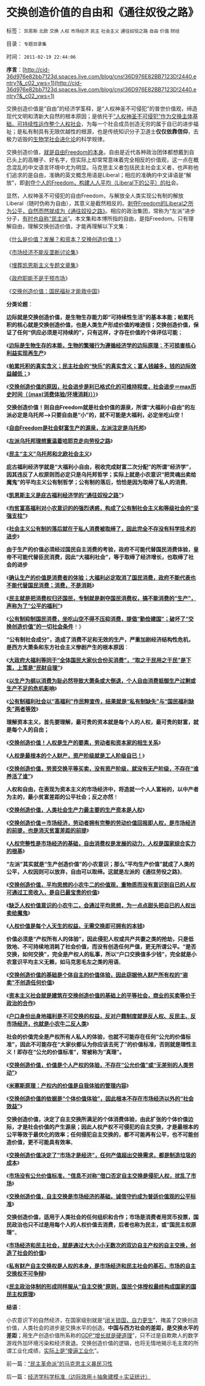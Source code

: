 # 交换创造价值的自由和《通往奴役之路》

标签： `凯恩斯` `北欧` `交换` `人权` `市场经济` `民主` `社会主义` `通往奴役之路` `自由` `价值` `财经` 

目录： `专题目录集`

时间： `2011-02-19 22:44:06`

**序言**：[http://cid-36d976e82bb7123d.spaces.live.com/blog/cns!36D976E82BB7123D!2440.entry?&_c02_vws=1](http://cid-36d976e82bb7123d.spaces.live.com/blog/cns!36D976E82BB7123D!2440.entry?&_c02_vws=1)

交换创造价值是“自由”的经济学筌释，是“人权神圣不可侵犯”的普世价值观，缔造现代文明和清新大自然的根本原因；是依托于[“人权神圣不可侵犯”作为交换主体基础，可持续性运作整个人权社会](../../../2009/10/20/人权对象模型和人权经济学.md)，为每一个社会成员创造无穷的属于自已的进步福祉；是私有制具有无限优越性的根源，也是传统知识分子卫道士**仅仅依靠信仰**，去极力诋毁的[生物学社会进化论](../../../2010/11/13/为什么“机器人”不可能成为人类的敌人.md)的科学规律。

交换创造价值，[就是自由Freedom的本身](../../../2009/2/28/与既得利益者合理妥协，就是争取和平.md)。自由是近代各种政治团体都想戴到自已头上的高帽子、好名字，但实际上却常常意味着完全相反的价值观，这一点在概念混乱的中文语言环境中尤为明显。马克思主义者包括民主社会主义者，也声称他们追求的是自由，准确的英文概念用语是Liberal；相应的准确的中文译语是“解放”，即[剥夺个人的Freedom，构建人人平均（Liberal下的公平）的社](http://hi.baidu.com/darthchn/blog/item/eac2b5f575a28efd7609d7e7.html)会。

显然，人权神圣不可侵犯的自由Freedom，与解放全人类实现公有制的解放Liberal（随时伪称为自由），其意义是截然相反的。[剥夺Freedom的Liberal之所为公平，自然而然就成为《通往奴役之路》](../../../2010/3/18/“自由平等”同样是极权主义的有效工具！.md)。相应的政治集团，常称为“左派”进步分子，[有时也自称“民主派](../../../2009/11/12/小农意识的暴力倾向和文革.md)”。本文集和本博所指的自由，是指Freedom。只有理解自由，理解交换创造价值，才能再理解以下文集：

《[什么是价值？发展？和资本？交换创造价值！](../../../2011/2/6/什么是价值？发展？和资本？交换创造价值！.md)》

《[市场经济不能反垄断讨论集](../../../2009/9/17/市场经济不能反垄断讨论集.md)》

《[埋葬凯恩斯主义专题文章集](%E5%9F%8B%E8%91%AC%E5%87%AF%E6%81%A9%E6%96%AF%E4%B8%BB%E4%B9%89%E4%B8%93%E9%A2%98%E6%96%87%E7%AB%A0%E9%9B%86)》

《[政府职能不是干预市场](../../../2011/1/3/政府职能不是干预市场.md)》

《[交换创造价值：国民福祉才能救中国](../../../2011/2/12/交换创造价值：国民福祉才能救中国.md)》



**分类论题**：

**边际就是交换创造价值，是生物生存能力即“可持续性生活”的基本本能；帕累托积的核心就是交换创造价值，也是人类生产形成价值的唯途径；交换创造价值，保证了任何“供应必须是可持续的”，只有这样，才存在价值的个体评估可能**；

《[**边际是生物生存的本能，生物的繁殖行为遵循经济学的边际原理**；**不可损害核心利益实现再生产**](../../../2010/12/24/计划生育的“科学依据”是伪造的.md)》

《[**帕累托积的真实含义；民主社会的“快乐”的真实含义；富人钱越多，钱的边际效益越低；**](../../../2010/12/22/看见别人快乐他就很痛苦，和帕累托累进.md)》

《[**交换创造价值的原因，社会进步是利已格式化的可维持程度，社会进步＝max历史时间（（max(消费体验/环境消耗)））**](../../../2010/4/8/社会进步是利已格式化的可维持程度.md)》

**交换创造价值！则自由Freedom就是社会价值的源泉，所谓“大福利小自由”的左派必定是乌托邦——>只要自由是“小”的，就不可能是大福利，必定坐吃山空！**

《[**自由Freedom是社会财富生产的源泉，左派注定是乌托邦**](../../../2009/6/26/自由是社会财富生产的源泉，左派注定是乌托邦.md)》

《[**左派乌托邦理想重温着哈耶克走向劳役之路**](../../../2009/7/18/左派乌托邦理想重温着哈耶克走向劳役之路.md)》

《[**民主“主义”乌托邦和北欧社会主义**](../../../2009/11/15/民主“主义”乌托邦和北欧社会主义.md)》

**庇古福利经济学就是“大福利小自由，税收完成财富二次分配”的所谓“经济学”，因其违反了人权原则而必定只是乌托邦哲学；实际上就是小农意识“把灵魂出卖给魔鬼”的平均主义公有制哲学；公有制的落后，恰恰是因为取缔了私人的消费**。

《[**凯恩斯主义是庇古福利经济学的“通往奴役之路”**](../../../2011/1/25/凯恩斯是庇古的“通往奴役之路”.md)》

《[**均贫富高福利对小农意识的的强烈诱惑，构成了公有制社会主义和等级社会的“坚强支柱”**](../../../2009/9/7/均贫富高福利对小农意识的的强烈诱惑.md)》

《[**社会主义公有制的落后就在于私人消费被取缔了，因此完全不存没有科学技术的进步**](../../../2010/4/23/公有制落后因私人消费被取缔.md)》

**由于生产的价值必须经过国民自主消费的考验，政府不可能代替国民消费体验，皇帝不可能代替臣民消费，因此“大福利社会”，等于取缔了经济增长，也取缔了社会的进步**

《[**确认生产的价值是消费者的体验；大福利必定取消了国民消费，政府不能代表也不能代替国民消费；消费，不是消耗**](../../../2010/3/27/生产的价值是消费者的体验；政府无法代替.md)》

《[**民主就是把消费权归还国民，专制就是剥夺国民消费权，搞不能消费的“生产”，声称为了“公平的福利”**](../../../2010/7/4/民主就是把消费权归还国民.md)》

《[**公有制抑制国民消费，坐吃山空不得不压抑消费，提倡“勤俭建国”；破坏了“交换创造价值”的一切社会条件**](../../../2010/9/13/公有制社会不需要海军；中央集权不允许存在海军.md)！》

**“公有制社会成分”，造成了消费不足和无效的生产，严重加剧经济结构性危机，是西方大萧条和东方社会主义惨剧产生的根本原因**：

《[**大政府大福利等同于“全体国民大家伙合份买消费”，“取之于民用之于民”是下策，上策是“民财自理”**](../../../2010/3/28/大政府大福利公有制等同于“国民大家伙合份买消费”.md)》

《[**以生产为纲以消费为耻必然导致大萧条或大倒退，个人自由消费抵御生产过剩或生产不足的危机影响**](../../../2010/4/22/以消费为耻必然导致大萧条或大倒退.md)》

《[**公有制福利社会以“高福利”作民粹宣传，结果就是“私有制缺失”与“国民福利缺失”两者等效**](../../../2010/3/28/股市是市场经济的工具，不是计划经济的手段.md)》

**理解资本主义，首先要理解，最可贵的资本就是每个人的人权，最可贵的财富，就是每个人的自由；**

《[**交换创造价值！人权是生产的要素，劳动者和资本家的相生关系**](../../../2009/10/15/人权是生产的要素，劳动者和资本家的相生关系.md)》

《[**人权是最根本的个人财产，资产阶级就是工人阶级自已！**](../../../2010/1/14/为什么说资产阶级就是工人阶级自已？.md)》

《[**交换创造价值，劳资交换平等买卖，没有资产阶级，就没有无产阶级，不存在“谁养活了谁”**](../../../2009/10/14/劳资公平交易谁养活了谁.md)》



**人权和自由，在表现为资本主义的市场经济中，将造就一个人人富裕的，以中产者为主的，最小贫富差距的公平社会；反之亦然**！

《[**交换创造价值，人类社会生产力最主要的生产资本是人权**](../../../2009/7/9/人类社会生产力最主要的生产资本是人权.md)》

《[**交换创造价值＝市场经济，劳动者拥有完整的劳动价值回报即人权，是市场经济的前提，也是消灭贫富差距的前提**](../../../2010/1/25/只有劳动者拥有完整人权价值才能救中国.md)》

《[**人权完整性是市场经济的基础，自由消费权是发展的动力，人权是国家综合实力的根基**](../../../2010/1/24/人权完整性对国家利益的价值.md)》

**“左派”其实就是“生产创造价值”的小农意识；那么“平均生产价值”就成了人类的公平，人权因则可以放弃，自由可以取缔。这就是左派的《通往劳役之路》**。

《[**交换创造价值，平均思想的小农牛二的价值观，重物质而没有意识到自已的人权可通过工资收入，是自已最宝贵的价值**](../../../2009/11/14/小农历史经济中形成的“一无所有”的小农意识.md)》

《[**缺乏人权价值意识的小农牛二，会通过平均思想，为一点点甜头把自已的人权出卖给魔鬼**](../../../2009/11/14/市场经济观点下小农的“愚蠢交换”.md)》

《[**人权价值是每个人天生的权益，无需交换即可拥有的本钱**](../../../2009/11/14/市场经济观点下小农的“愚蠢交换”.md)》

**价值必须是“产权所有人的体验”，因此侵犯人权或共产共妻之类的抢劫，只是低效地、不可持续地消耗了社会价值，而没有创造任何产值，更无所谓公平。“是否交换，如何交换”，完全是产权人的私事，所以“户口交换值多少钱”，完全就是小农意识平均主义无赖，如马克思毛左之类的用语**。

《[**交换创造价值的基础是个体自主的价值体验，因此窃据他人财产所有权的“盗卖”不创造任何价值**](../../../2009/11/3/权益的来源和无需交换而先天具备的权益.md)》

《[**资本主义社会就是建筑在交换创造价值的基础上的平等社会，商业的买卖等价于政治的合作**](../../../2009/10/30/资本主义和公民主义，和社会特权.md)》

《[**户口身份出身地福利是不可交换的权益，反对户籍制度就是反人权、反民主、反市场经济，也就是小农牛二反人类**](../../../2009/9/1/户口不是政府福利也不是可交换的品种.md)》



**社会的价值完全是产权所有人私人的体验，也就不可能存在任何“公允的价值标准”，因此不可能存在“大家伙都认为你应该去死了”的价值标准，否则就是理性主义！即存在“公允的价值标准”，常被称为“真理”。**

《[**交换创造价值，价值是个人产权的体验，不存在“公允价值”或“无差别的人类劳动”**](../../../2010/9/20/特权是弱者；特权就是贪污；市场无“公允价值标准”.md)》

《[**米塞斯原理：产权内的价值是自我体验的管理内容**](../../../2010/2/6/专制和民主是产权内外组织形式的适应.md)》

《[**交换创造价值的依据是“个体价值体验”，因此根本不存在市场经济以外的“社会效益”**](../../../2009/3/30/单一价值标准；市场即物流.md)》

**交换创造价值，决定了自主交换所满足的个体消费体验，由此扩张的个体价值边际，才是社会价值的产生源泉；因此人权产权不可侵犯的自主交换，才是最根本的公平等效于最优化的效率；任何侵犯自主交换的，都不可能再有公平，也不可能创造价值，更不可能具有效率**。

《[**交换创造价值决定了“市场才是经济”，任何产值超出交换需求，都是制造垃圾的成本**](../../../2009/12/18/交换创造价值决定了“市场才是经济”.md)》

《[**市场没有公允价值标准，“信息不对称”借口否定自主交换是侵犯人权，扰乱了市场**](../../../2010/1/29/老子思想是极右；“信息不对称”是左帽.md)》

《[**交换创造价值，自主交换是市场经济的基础，诚信守约成为普适价值观的公平标准**](../../../2010/1/29/为什么诚信守约是普适价值观的公平标准.md)》

**交换创造价值，适用于人类社会的任何组织和合作；市场是消费者用货币投票，国民政治也只不过是用每个人的人权价值去消费，后者也称为民主，或“国民主权原理”**。

《[**市场经济和民主社会，就是通过大大小小无数次的双边自主产权的自主交换，创造了社会的价值**](../../../2009/10/30/资本主义和公民主义，和社会特权.md)》

《[**私有财产自主交换权是人权的本身，是市场经济和民主社会的基石，市场的自主交换权不可争辩**](../../../2009/2/5/市场经济的自由交换原则不容争辩.md)》

《[**民主政治体制的形成同样服从“自主交换”原则，国民个体授权最终构成国家的国民主权原理**](../../../2010/8/6/私有制社会的逐级授权，公权和特权的形成，.md)》

**结语**：

小农意识下的自然经济，在国家级别就是“[闭关锁国，自力更生](../../../2009/12/25/自力更生国防建设是小农意识历史经验.md)”，掩盖了交换创造价值，人类社会的进步是交换水平的创造。**中国与西方社会的差距，是交换水平的差距**；用生产创造价值所系称的[GDP“增长就是硬道理](../../../2009/9/16/亵渎自然母亲的“发展就是硬道理”.md)”，只不过是自欺欺人的数字游戏外加环境污染和经济衰退。交换创造价值的逻辑，也将无情地揭示毛主席的所谓工业化成绩，[实际上是“傻逼工业化](../../../2009/8/2/工业化一定创造价值吗.md)”。



前一篇：[“民主革命派”的马克思主义暴民习性](../../../2011/2/19/“民主革命派”的马克思主义暴民习性.md)

后一篇：[经济学科学标准（边际效用＋抽象建模＋实证统计）](../../../2011/2/20/经济学科学标准（边际效用＋抽象建模＋实证统计）.md)
